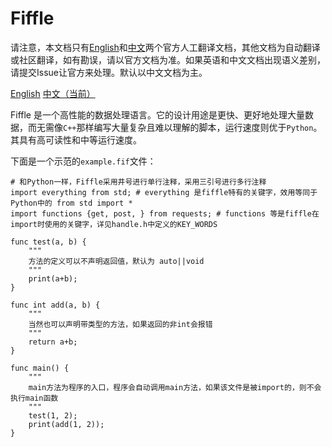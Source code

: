 # Fiffle

请注意，本文档只有<a href="https://github.com/FiffleLang/Fiffle/blob/main/docs/english.md">English</a>和<a href="https://github.com/FiffleLang/Fiffle/README.md">中文</a>两个官方人工翻译文档，其他文档为自动翻译或社区翻译，如有勘误，请以官方文档为准。如果英语和中文文档出现语义差别，请提交Issue让官方来处理。默认以中文文档为主。

<a href="https://github.com/FiffleLang/Fiffle/blob/main/docs/english.md">English</a> <a href="https://github.com/FiffleLang/Fiffle/README.md">中文（当前）</a>

Fiffle 是一个高性能的数据处理语言。它的设计用途是更快、更好地处理大量数据，而无需像`C++`那样编写大量复杂且难以理解的脚本，运行速度则优于`Python`。其具有高可读性和中等运行速度。

下面是一个示范的`example.fif`文件：

```fif
# 和Python一样，Fiffle采用井号进行单行注释，采用三引号进行多行注释
import everything from std; # everything 是fiffle特有的关键字，效用等同于Python中的 from std import *
import functions {get, post, } from requests; # functions 等是fiffle在import时使用的关键字，详见handle.h中定义的KEY_WORDS

func test(a, b) {
    """
    方法的定义可以不声明返回值，默认为 auto||void
    """
    print(a+b);
}

func int add(a, b) {
    """
    当然也可以声明带类型的方法，如果返回的非int会报错
    """
    return a+b;
}

func main() { 
    """
    main方法为程序的入口，程序会自动调用main方法，如果该文件是被import的，则不会执行main函数
    """
    test(1, 2);
    print(add(1, 2));
}
```